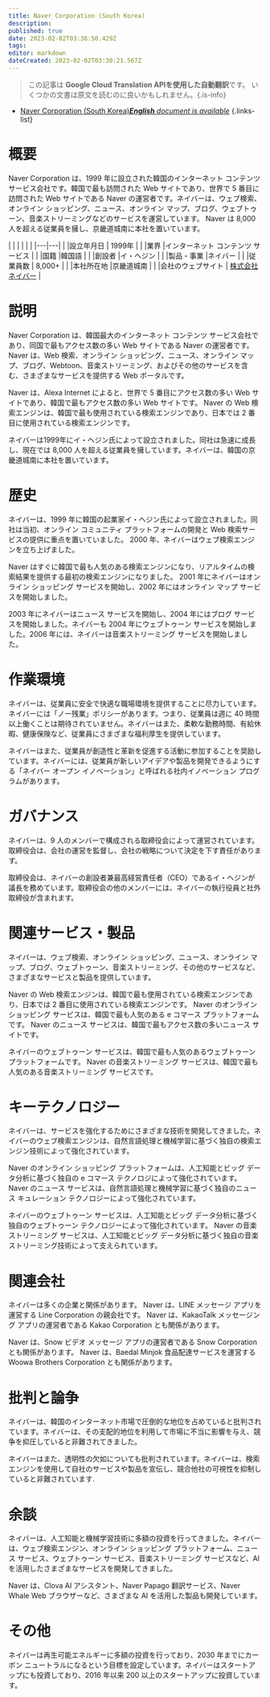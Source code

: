 ```yaml
---
title: Naver Corporation (South Korea)
description: 
published: true
date: 2023-02-02T03:38:50.429Z
tags: 
editor: markdown
dateCreated: 2023-02-02T03:30:21.567Z
---
```


> この記事は **Google Cloud Translation APIを使用した自動翻訳**です。
いくつかの文書は原文を読むのに良いかもしれません。{.is-info}



- [Naver Corporation (South Korea)***English** document is available*](/en/Knowledge-base/Dictionary/Company/naver-corporation-south-korea)
{.links-list}


# 概要

Naver Corporation は、1999 年に設立された韓国のインターネット コンテンツ サービス会社です。韓国で最も訪問された Web サイトであり、世界で 5 番目に訪問された Web サイトである Naver の運営者です。ネイバーは、ウェブ検索、オンライン ショッピング、ニュース、オンライン マップ、ブログ、ウェブトゥーン、音楽ストリーミングなどのサービスを運営しています。 Naver は 8,000 人を超える従業員を擁し、京畿道城南に本社を置いています。

| | | | | |
|---|---|
| |設立年月日 | 1999年 |
| |業界 |インターネット コンテンツ サービス |
| |国籍 |韓国語 |
| |創設者 |イ・ヘジン |
| |製品・事業 |ネイバー |
| |従業員数 | 8,000+ |
| |本社所在地 |京畿道城南 |
| |会社のウェブサイト | [株式会社ネイバー](https://www.navercorp.com/) |

# 説明

Naver Corporation は、韓国最大のインターネット コンテンツ サービス会社であり、同国で最もアクセス数の多い Web サイトである Naver の運営者です。 Naver は、Web 検索、オンライン ショッピング、ニュース、オンライン マップ、ブログ、Webtoon、音楽ストリーミング、およびその他のサービスを含む、さまざまなサービスを提供する Web ポータルです。

Naver は、Alexa Internet によると、世界で 5 番目にアクセス数の多い Web サイトであり、韓国で最もアクセス数の多い Web サイトです。 Naver の Web 検索エンジンは、韓国で最も使用されている検索エンジンであり、日本では 2 番目に使用されている検索エンジンです。

ネイバーは1999年にイ・ヘジン氏によって設立されました。同社は急速に成長し、現在では 8,000 人を超える従業員を擁しています。ネイバーは、韓国の京畿道城南に本社を置いています。

# 歴史

ネイバーは、1999 年に韓国の起業家イ・ヘジン氏によって設立されました。同社は当初、オンライン コミュニティ プラットフォームの開発と Web 検索サービスの提供に重点を置いていました。 2000 年、ネイバーはウェブ検索エンジンを立ち上げました。

Naver はすぐに韓国で最も人気のある検索エンジンになり、リアルタイムの検索結果を提供する最初の検索エンジンになりました。 2001 年にネイバーはオンライン ショッピング サービスを開始し、2002 年にはオンライン マップ サービスを開始しました。

2003 年にネイバーはニュース サービスを開始し、2004 年にはブログ サービスを開始しました。ネイバーも 2004 年にウェブトゥーン サービスを開始しました。2006 年には、ネイバーは音楽ストリーミング サービスを開始しました。

# 作業環境

ネイバーは、従業員に安全で快適な職場環境を提供することに尽力しています。ネイバーには「ノー残業」ポリシーがあります。つまり、従業員は週に 40 時間以上働くことは期待されていません。ネイバーはまた、柔軟な勤務時間、有給休暇、健康保険など、従業員にさまざまな福利厚生を提供しています。

ネイバーはまた、従業員が創造性と革新を促進する活動に参加することを奨励しています。ネイバーには、従業員が新しいアイデアや製品を開発できるようにする「ネイバー オープン イノベーション」と呼ばれる社内イノベーション プログラムがあります。

# ガバナンス

ネイバーは、9 人のメンバーで構成される取締役会によって運営されています。取締役会は、会社の運営を監督し、会社の戦略について決定を下す責任があります。

取締役会は、ネイバーの創設者兼最高経営責任者（CEO）であるイ・ヘジンが議長を務めています。取締役会の他のメンバーには、ネイバーの執行役員と社外取締役が含まれます。

# 関連サービス・製品

ネイバーは、ウェブ検索、オンライン ショッピング、ニュース、オンライン マップ、ブログ、ウェブトゥーン、音楽ストリーミング、その他のサービスなど、さまざまなサービスと製品を提供しています。

Naver の Web 検索エンジンは、韓国で最も使用されている検索エンジンであり、日本では 2 番目に使用されている検索エンジンです。 Naver のオンライン ショッピング サービスは、韓国で最も人気のある e コマース プラットフォームです。 Naver のニュース サービスは、韓国で最もアクセス数の多いニュース サイトです。

ネイバーのウェブトゥーン サービスは、韓国で最も人気のあるウェブトゥーン プラットフォームです。 Naver の音楽ストリーミング サービスは、韓国で最も人気のある音楽ストリーミング サービスです。

# キーテクノロジー

ネイバーは、サービスを強化するためにさまざまな技術を開発してきました。ネイバーのウェブ検索エンジンは、自然言語処理と機械学習に基づく独自の検索エンジン技術によって強化されています。

Naver のオンライン ショッピング プラットフォームは、人工知能とビッグ データ分析に基づく独自の e コマース テクノロジによって強化されています。 Naver のニュース サービスは、自然言語処理と機械学習に基づく独自のニュース キュレーション テクノロジーによって強化されています。

ネイバーのウェブトゥーン サービスは、人工知能とビッグ データ分析に基づく独自のウェブトゥーン テクノロジーによって強化されています。 Naver の音楽ストリーミング サービスは、人工知能とビッグ データ分析に基づく独自の音楽ストリーミング技術によって支えられています。

# 関連会社

ネイバーは多くの企業と関係があります。 Naver は、LINE メッセージ アプリを運営する Line Corporation の親会社です。 Naver は、KakaoTalk メッセージング アプリの運営者である Kakao Corporation とも関係があります。

Naver は、Snow ビデオ メッセージ アプリの運営者である Snow Corporation とも関係があります。 Naver は、Baedal Minjok 食品配達サービスを運営する Woowa Brothers Corporation とも関係があります。

# 批判と論争

ネイバーは、韓国のインターネット市場で圧倒的な地位を占めていると批判されています。ネイバーは、その支配的地位を利用して市場に不当に影響を与え、競争を抑圧していると非難されてきました。

ネイバーはまた、透明性の欠如についても批判されています。ネイバーは、検索エンジンを使用して自社のサービスや製品を宣伝し、競合他社の可視性を抑制していると非難されています.

# 余談

ネイバーは、人工知能と機械学習技術に多額の投資を行ってきました。ネイバーは、ウェブ検索エンジン、オンライン ショッピング プラットフォーム、ニュース サービス、ウェブトゥーン サービス、音楽ストリーミング サービスなど、AI を活用したさまざまなサービスを開発してきました。

Naver は、Clova AI アシスタント、Naver Papago 翻訳サービス、Naver Whale Web ブラウザーなど、さまざまな AI を活用した製品も開発しています。

# その他

ネイバーは再生可能エネルギーに多額の投資を行っており、2030 年までにカーボン ニュートラルになるという目標を設定しています。ネイバーはスタートアップにも投資しており、2016 年以来 200 以上のスタートアップに投資しています。
